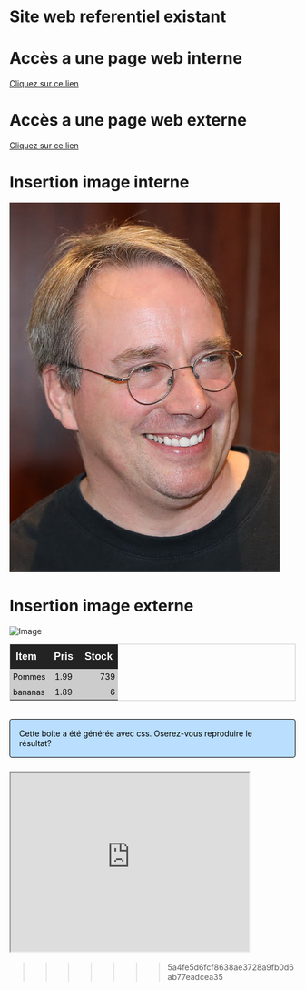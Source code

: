Site web referentiel existant
=============================

# Accès a une page web interne

[Cliquez sur ce lien](https://abderzah.github.io/Introduction-GIT/tp5/exemple/exemple.html)

# Accès a une page web externe
[Cliquez sur ce lien](https://en.wikipedia.org/wiki/Linus_Torvalds)

# Insertion image interne
![Image](./images/linus.jpeg "icon")

# Insertion image externe
![Image](https://upload.wikimedia.org/wikipedia/commons/e/e8/Lc3_2018_%28263682303%29_%28cropped%29.jpeg "icon")


| Item        |     Pris        |          Stock |
| :---------- | :-------------: | -------------: |
| Pommes      |       1.99      |            739 |
| bananas     |       1.89      |              6 |

<div class="boite">
Cette boite a été générée avec css. Oserez-vous reproduire le résultat?
</div>

<iframe width="420" height="315" src="https://www.youtube.com/embed/tgbNymZ7vqY">
</iframe>

<style>
    table td {  padding:5px}
    table pre{  margin:0}

    table   {  
        border:1px solid #ccc;
        margin-bottom:32px;
        text-align:left            
    }

    th      {   
        font-family:'Arvo', Helvetica, Arial, sans-serif;   
        font-size:18px;
        padding:10px;
        background:#232323;
        color:#FDFEFB
    }
    
    td  { 
        padding:10px;
        background:#ccc; 
        color:#000000
    }

    .boite {
        min-height: 17px;
        margin: 4px 0 2px;
            margin-bottom: 2px;
        font-size: 12px;
        color: #000000;
        font-size: 14px !important;
        padding: 16px !important;
        margin-bottom: 24px !important;
        border-color: #000000; !important;
        background-color: rgba(84,174,255,0.4); !important;
        border-radius: 4px !important;
        border: 1px solid #000000; !important;
    }

</style>
>>>>>>> 5a4fe5d6fcf8638ae3728a9fb0d6ab77eadcea35
